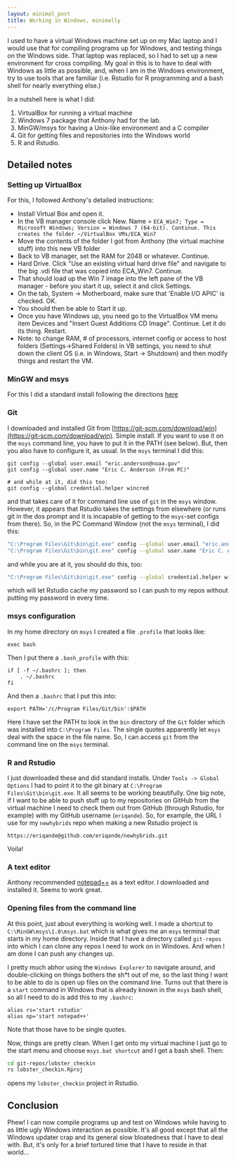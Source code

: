 ```yaml
---
layout: minimal_post
title: Working in Windows, minimally
---
```


I used to have a virtual Windows machine set up on my Mac laptop and I would use that
for compiling programs up for Windows, and testing things on the Windows side.  That laptop
was replaced, so I had to set up a new environment for cross compiling.  My goal in this
is to have to deal with Windows as little as possible, and, when I am in the Windows
environment, try to use tools that are familiar (i.e. Rstudio for R programming and 
a bash shell for nearly everything else.)  

In a nutshell here is what I did:

1. VirtualBox for running a virtual machine
2. Windows 7 package that Anthony had for the lab.
3. MinGW/msys for having a Unix-like environment and a C compiler
4. Git for getting files and repositories into the Windows world
5. R and Rstudio.

## Detailed notes

### Setting up VirtualBox

For this, I followed Anthony's detailed instructions:

- Install Virtual Box and open it.
- In the VB manager console click New. Name = `ECA_Win7; Type = Microsoft Windows; Version = Windows 7 (64-bit). Continue. This creates the folder ~/VirtualBox VMs/ECA_Win7`
- Move the contents of the folder I got from Anthony (the virtual machine stuff) into this new VB folder
- Back to VB manager, set the RAM for 2048 or whatever. Continue.
- Hard Drive. Click "Use an existing virtual hard drive file" and navigate to the big .vdi file that was copied into ECA_Win7. Continue.
- That should load up the Win 7 image into the left pane of the VB manager - before you start it up, select it and click Settings.
- On the tab, System -> Motherboard, make sure that 'Enable I/O APIC' is checked. OK.
- You should then be able to Start it up.
- Once you have Windows up, you need go to the VirtualBox VM menu item Devices and "Insert Guest Additions CD Image". Continue. Let it do its thing. Restart.
- Note: to change RAM, # of processors, internet config or access to host folders (Settings->Shared Folders) in VB settings, you need to shut down the client OS (i.e. in Windows, Start -> Shutdown) and then modify things and restart the VM.




### MinGW and msys

For this I did a standard install following the directions [here](http://www.mingw.org)


### Git

I downloaded and installed Git from [https://git-scm.com/download/win](https://git-scm.com/download/win). 
Simple install.  If you want to use it on the `msys` command line, you have to put it in the PATH 
(see below).  But, then you also have to configure it, as usual.  In the `msys` terminal I did this:

```
git config --global user.email "eric.anderson@noaa.gov"
git config --global user.name "Eric C. Anderson (From PC)"

# and while at it, did this too:
git config --global credential.helper wincred
```
and that takes care of it for command line use of `git` in the `msys` window.  However, 
it appears that Rstudio takes the settings from elsewhere (or runs git in the dos prompt and
it is incapable of getting to the `msys`-set configs from there).  So, in the 
PC Command Window (not the `msys` terminal), I did this:

```sh
"C:\Program Files\Git\bin\git.exe" config --global user.email "eric.anderson@noaa.gov"
"C:\Program Files\Git\bin\git.exe" config --global user.name "Eric C. Anderson (From PC)"
```
and while you are at it, you should do this, too:

```sh
"C:\Program Files\Git\bin\git.exe" config --global credential.helper wincred
```
which will let Rstudio cache my password so I can push to my repos without putting my password in
every time.

### msys configuration

In my home directory on `msys` I created a file `.profile` that looks like:

```
exec bash

```
Then I put there a `.bash_profile` with this:

```
if [ -f ~/.bashrc ]; then
    . ~/.bashrc
fi
```
And then a `.bashrc` that I put this into:

```
export PATH='/c/Program Files/Git/bin':$PATH
```
Here I have set the PATH to look in the `bin` directory of the `Git` folder which was
installed into `C:\Program Files`.  The single quotes apparently let `msys` deal with the 
space in the file name. So, I can access `git` from the command line on the `msys` terminal.

### R and Rstudio

I just downloaded these and did standard installs.  Under `Tools -> Global Options` I had
to point it to the git binary at `C:\Program Files\Git\bin\git.exe`.  It all seems to
be working beautifully.  One big note, if I want to be able to push stuff up to my repositories
on GitHub from the virtual machine I need to check them out from GitHub (through Rstudio,
for example) with my GitHub username (`eriqande`). So, for example, the URL I use for my
`newhybrids` repo when making a new Rstudio project is

```
https://eriqande@github.com/eriqande/newhybrids.git
```
Voila!

### A text editor
Anthony recommended [notepad++](https://notepad-plus-plus.org) as a text editor.  I downloaded and
installed it.  Seems to work great.

### Opening files from the command line

At this point, just about everything is working well.  I made a shortcut to `C:\MinGW\msys\1.0\msys.bat` 
which is what gives me an `msys` terminal that starts in my home directory.  Inside that I have a
directory called `git-repos` into which I can clone any repos I need to work on in Windows.  And when
I am done I can push any changes up.

I pretty much abhor using the `Windows Explorer` to navigate around, and double-clicking on things
bothers the sh*t out of me, so the last thing I want to be able to do is open up files on the command
line.  Turns out that there is a `start` command in Windows that is already known in the `msys` bash 
shell, so all I need to do is add this to my `.bashrc`:

```
alias rs='start rstudio'
alias np='start notepad++'
```
Note that those have to be single quotes.

Now, things are pretty clean.  When I get onto my virtual machine I just go to the start menu and choose `msys.bat shortcut` and I get a bash shell.  Then:

```sh
cd git-repos/lobster_checkin
rs lobster_checkin.Rproj
```
opens my `lobster_checkin` project in Rstudio.  

## Conclusion

Phew! I can now compile programs up and test on Windows while having to as little ugly Windows
interaction as possible.  It's all good except that all the Windows updater crap and its general slow
bloatedness that I have to deal with.  But, it's only for a brief tortured time that I have to 
reside in that world...